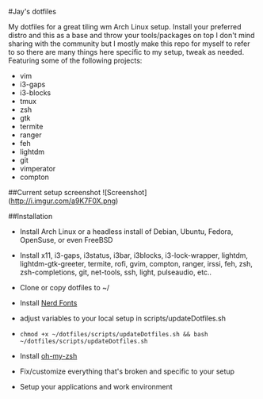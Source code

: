 #Jay's dotfiles
  

My dotfiles for a great tiling wm Arch Linux setup. Install your preferred distro and this as a base and throw your tools/packages on top
I don't mind sharing with the community but I mostly make this repo for myself to refer to so there are many things here specific to my setup, tweak as needed.
Featuring some of the following projects:  
* vim
* i3-gaps
* i3-blocks
* tmux
* zsh
* gtk
* termite
* ranger
* feh
* lightdm
* git
* vimperator
* compton


##Current setup screenshot
![Screenshot] (http://i.imgur.com/a9K7F0X.png)

##Installation
  * Install Arch Linux or a headless install of Debian, Ubuntu, Fedora, OpenSuse, or even FreeBSD

  * Install x11, i3-gaps, i3status, i3bar, i3blocks, i3-lock-wrapper, lightdm, lightdm-gtk-greeter, termite, rofi, gvim, compton, ranger, irssi, feh, zsh, zsh-completions, git, net-tools, ssh, light, pulseaudio, etc..

  * Clone or copy dotfiles to ~/

  * Install [Nerd Fonts](https://github.com/ryanoasis/nerd-fonts)

  * adjust variables to your local setup in scripts/updateDotfiles.sh

  * `chmod +x ~/dotfiles/scripts/updateDotfiles.sh && bash ~/dotfiles/scripts/updateDotfiles.sh`

  * Install [oh-my-zsh](https://github.com/robbyrussell/oh-my-zsh)

  * Fix/customize everything that's broken and specific to your setup

  * Setup your applications and work environment
